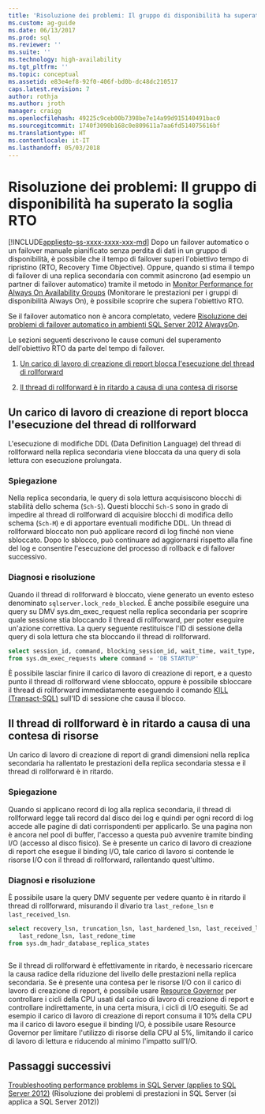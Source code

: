 ```yaml
---
title: 'Risoluzione dei problemi: Il gruppo di disponibilità ha superato la soglia RTO (SQL Server) | Microsoft Docs'
ms.custom: ag-guide
ms.date: 06/13/2017
ms.prod: sql
ms.reviewer: ''
ms.suite: ''
ms.technology: high-availability
ms.tgt_pltfrm: ''
ms.topic: conceptual
ms.assetid: e83e4ef8-92f0-406f-bd0b-dc48dc210517
caps.latest.revision: 7
author: rothja
ms.author: jroth
manager: craigg
ms.openlocfilehash: 49225c9ceb00b7398be7e14a99d915140491bac0
ms.sourcegitcommit: 1740f3090b168c0e809611a7aa6fd514075616bf
ms.translationtype: HT
ms.contentlocale: it-IT
ms.lasthandoff: 05/03/2018
---
```

# <a name="troubleshoot-availability-group-exceeded-rto"></a>Risoluzione dei problemi: Il gruppo di disponibilità ha superato la soglia RTO
[!INCLUDE[appliesto-ss-xxxx-xxxx-xxx-md](../../../includes/appliesto-ss-xxxx-xxxx-xxx-md.md)]
  Dopo un failover automatico o un failover manuale pianificato senza perdita di dati in un gruppo di disponibilità, è possibile che il tempo di failover superi l'obiettivo tempo di ripristino (RTO, Recovery Time Objective). Oppure, quando si stima il tempo di failover di una replica secondaria con commit asincrono (ad esempio un partner di failover automatico) tramite il metodo in [Monitor Performance for Always On Availability Groups](monitor-performance-for-always-on-availability-groups.md) (Monitorare le prestazioni per i gruppi di disponibilità Always On), è possibile scoprire che supera l'obiettivo RTO.  
  
 Se il failover automatico non è ancora completato, vedere [Risoluzione dei problemi di failover automatico in ambienti SQL Server 2012 AlwaysOn](http://support.microsoft.com/kb/2833707).  
  
 Le sezioni seguenti descrivono le cause comuni del superamento dell'obiettivo RTO da parte del tempo di failover.  
  
1.  [Un carico di lavoro di creazione di report blocca l'esecuzione del thread di rollforward](#BKMK_REDOBLOCK)  
  
2.  [Il thread di rollforward è in ritardo a causa di una contesa di risorse](#BKMK_CONTENTION)  
  
##  <a name="BKMK_REDOBLOCK"></a> Un carico di lavoro di creazione di report blocca l'esecuzione del thread di rollforward  
 L'esecuzione di modifiche DDL (Data Definition Language) del thread di rollforward nella replica secondaria viene bloccata da una query di sola lettura con esecuzione prolungata.  
  
### <a name="explanation"></a>Spiegazione  
 Nella replica secondaria, le query di sola lettura acquisiscono blocchi di stabilità dello schema (`Sch-S`). Questi blocchi `Sch-S` sono in grado di impedire al thread di rollforward di acquisire blocchi di modifica dello schema (`Sch-M`) e di apportare eventuali modifiche DDL. Un thread di rollforward bloccato non può applicare record di log finché non viene sbloccato. Dopo lo sblocco, può continuare ad aggiornarsi rispetto alla fine del log e consentire l'esecuzione del processo di rollback e di failover successivo.  
  
### <a name="diagnosis-and-resolution"></a>Diagnosi e risoluzione  
 Quando il thread di rollforward è bloccato, viene generato un evento esteso denominato `sqlserver.lock_redo_blocked`. È anche possibile eseguire una query su DMV sys.dm_exec_request nella replica secondaria per scoprire quale sessione stia bloccando il thread di rollforward, per poter eseguire un'azione correttiva. La query seguente restituisce l'ID di sessione della query di sola lettura che sta bloccando il thread di rollforward.  
  
```sql  
select session_id, command, blocking_session_id, wait_time, wait_type, wait_resource   
from sys.dm_exec_requests where command = 'DB STARTUP'  
```  
  
 È possibile lasciar finire il carico di lavoro di creazione di report, e a questo punto il thread di rollforward viene sbloccato, oppure è possibile sbloccare il thread di rollforward immediatamente eseguendo il comando [KILL &#40;Transact-SQL&#41;](~/t-sql/language-elements/kill-transact-sql.md) sull'ID di sessione che causa il blocco.  
  
##  <a name="BKMK_CONTENTION"></a> Il thread di rollforward è in ritardo a causa di una contesa di risorse  
 Un carico di lavoro di creazione di report di grandi dimensioni nella replica secondaria ha rallentato le prestazioni della replica secondaria stessa e il thread di rollforward è in ritardo.  
  
### <a name="explanation"></a>Spiegazione  
 Quando si applicano record di log alla replica secondaria, il thread di rollforward legge tali record dal disco dei log e quindi per ogni record di log accede alle pagine di dati corrispondenti per applicarlo. Se una pagina non è ancora nel pool di buffer, l'accesso a questa può avvenire tramite binding I/O (accesso al disco fisico). Se è presente un carico di lavoro di creazione di report che esegue il binding I/O, tale carico di lavoro si contende le risorse I/O con il thread di rollforward, rallentando quest'ultimo.  
  
### <a name="diagnosis-and-resolution"></a>Diagnosi e risoluzione  
 È possibile usare la query DMV seguente per vedere quanto è in ritardo il thread di rollforward, misurando il divario tra `last_redone_lsn` e `last_received_lsn`.  
  
```sql  
select recovery_lsn, truncation_lsn, last_hardened_lsn, last_received_lsn,   
   last_redone_lsn, last_redone_time  
from sys.dm_hadr_database_replica_states  
  
```  
  
 Se il thread di rollforward è effettivamente in ritardo, è necessario ricercare la causa radice della riduzione del livello delle prestazioni nella replica secondaria. Se è presente una contesa per le risorse I/O con il carico di lavoro di creazione di report, è possibile usare [Resource Governor](~/relational-databases/resource-governor/resource-governor.md) per controllare i cicli della CPU usati dal carico di lavoro di creazione di report e controllare indirettamente, in una certa misura, i cicli di I/O eseguiti. Se ad esempio il carico di lavoro di creazione di report consuma il 10% della CPU ma il carico di lavoro esegue il binding I/O, è possibile usare Resource Governor per limitare l'utilizzo di risorse della CPU al 5%, limitando il carico di lavoro di lettura e riducendo al minimo l'impatto sull'I/O.  
  
## <a name="next-steps"></a>Passaggi successivi  
 [Troubleshooting performance problems in SQL Server (applies to SQL Server 2012)](http://msdn.microsoft.com/library/dd672789(v=SQL.100).aspx) (Risoluzione dei problemi di prestazioni in SQL Server (si applica a SQL Server 2012))  
  
  
